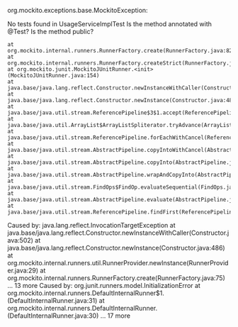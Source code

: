 org.mockito.exceptions.base.MockitoException: 

No tests found in UsageServiceImplTest
Is the method annotated with @Test?
Is the method public?


	at org.mockito.internal.runners.RunnerFactory.create(RunnerFactory.java:82)
	at org.mockito.internal.runners.RunnerFactory.createStrict(RunnerFactory.java:40)
	at org.mockito.junit.MockitoJUnitRunner.<init>(MockitoJUnitRunner.java:154)
	at java.base/java.lang.reflect.Constructor.newInstanceWithCaller(Constructor.java:502)
	at java.base/java.lang.reflect.Constructor.newInstance(Constructor.java:486)
	at java.base/java.util.stream.ReferencePipeline$3$1.accept(ReferencePipeline.java:197)
	at java.base/java.util.ArrayList$ArrayListSpliterator.tryAdvance(ArrayList.java:1685)
	at java.base/java.util.stream.ReferencePipeline.forEachWithCancel(ReferencePipeline.java:129)
	at java.base/java.util.stream.AbstractPipeline.copyIntoWithCancel(AbstractPipeline.java:527)
	at java.base/java.util.stream.AbstractPipeline.copyInto(AbstractPipeline.java:513)
	at java.base/java.util.stream.AbstractPipeline.wrapAndCopyInto(AbstractPipeline.java:499)
	at java.base/java.util.stream.FindOps$FindOp.evaluateSequential(FindOps.java:150)
	at java.base/java.util.stream.AbstractPipeline.evaluate(AbstractPipeline.java:234)
	at java.base/java.util.stream.ReferencePipeline.findFirst(ReferencePipeline.java:647)
Caused by: java.lang.reflect.InvocationTargetException
	at java.base/java.lang.reflect.Constructor.newInstanceWithCaller(Constructor.java:502)
	at java.base/java.lang.reflect.Constructor.newInstance(Constructor.java:486)
	at org.mockito.internal.runners.util.RunnerProvider.newInstance(RunnerProvider.java:29)
	at org.mockito.internal.runners.RunnerFactory.create(RunnerFactory.java:75)
	... 13 more
Caused by: org.junit.runners.model.InitializationError
	at org.mockito.internal.runners.DefaultInternalRunner$1.<init>(DefaultInternalRunner.java:31)
	at org.mockito.internal.runners.DefaultInternalRunner.<init>(DefaultInternalRunner.java:30)
	... 17 more
